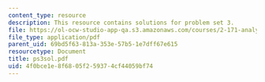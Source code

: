```yaml
---
content_type: resource
description: This resource contains solutions for problem set 3.
file: https://ol-ocw-studio-app-qa.s3.amazonaws.com/courses/2-171-analysis-and-design-of-digital-control-systems-fall-2006/4f0bce1e8f6805f259374cf44059bf74_ps3sol.pdf
file_type: application/pdf
parent_uid: 69bd5f63-813a-353e-57b5-1e7dff67e615
resourcetype: Document
title: ps3sol.pdf
uid: 4f0bce1e-8f68-05f2-5937-4cf44059bf74
---
```

